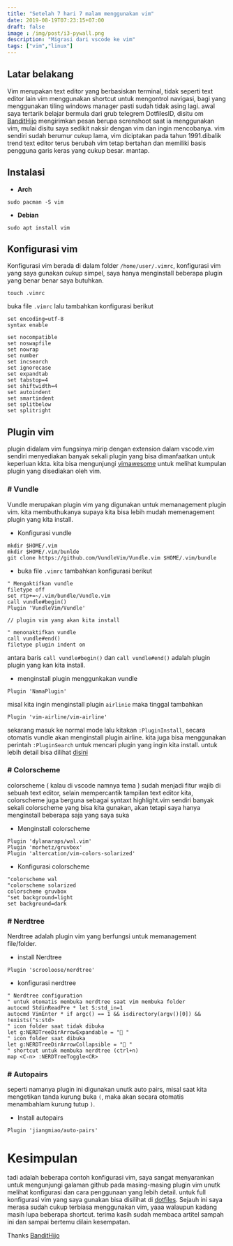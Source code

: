 ```yaml
---
title: "Setelah 7 hari 7 malam menggunakan vim"
date: 2019-08-19T07:23:15+07:00
draft: false
image : /img/post/i3-pywall.png
description: "Migrasi dari vscode ke vim"
tags: ["vim","linux"]
---
```


## Latar belakang
Vim merupakan text editor yang berbasiskan terminal, tidak seperti text editor lain vim menggunakan shortcut
untuk mengontrol navigasi, bagi yang menggunakan tiling windows manager pasti sudah tidak asing lagi.
awal saya tertarik belajar bermula dari grub telegrem DotfilesID, disitu om [BanditHijo](https://bandithijo.com) 
mengirimkan pesan berupa screnshoot saat ia menggunakan vim, mulai disitu saya sedikit naksir dengan vim dan 
ingin mencobanya. vim sendiri sudah berumur cukup lama, vim diciptakan pada tahun 1991.dibalik trend text editor
terus berubah vim tetap bertahan dan memiliki basis pengguna garis keras yang cukup besar. mantap.

## Instalasi

- **Arch**

```
sudo pacman -S vim
```

- **Debian**

```
sudo apt install vim
```

## Konfigurasi vim

Konfigurasi vim berada di dalam folder `/home/user/.vimrc`, konfigurasi vim yang saya gunakan cukup simpel,
saya hanya menginstall beberapa plugin yang benar benar saya butuhkan.
```
touch .vimrc
```
buka file `.vimrc` lalu tambahkan konfigurasi berikut

```
set encoding=utf-8
syntax enable

set nocompatible
set noswapfile
set nowrap
set number
set incsearch
set ignorecase
set expandtab
set tabstop=4
set shiftwidth=4
set autoindent
set smartindent
set splitbelow
set splitright
```

## Plugin vim

plugin didalam vim fungsinya mirip dengan extension dalam vscode.vim sendiri menyediakan banyak sekali plugin 
yang bisa dimanfaatkan untuk keperluan kkta. kita bisa mengunjungi [vimawesome](https://vimawesome.com) untuk melihat kumpulan plugin 
yang disediakan oleh vim.

### # Vundle

Vundle merupakan plugin vim yang digunakan untuk memanagement plugin vim. kita membuthukanya supaya kita 
bisa lebih mudah memenagement plugin yang kita install.
   
   - Konfigurasi vundle

```
mkdir $HOME/.vim
mkdir $HOME/.vim/bunlde
git clone https://github.com/VundleVim/Vundle.vim $HOME/.vim/bundle
```

   - buka file `.vimrc` tambahkan konfigurasi berikut

```
" Mengaktifkan vundle
filetype off
set rtp+=~/.vim/bundle/Vundle.vim
call vundle#begin()
Plugin 'VundleVim/Vundle'

// plugin vim yang akan kita install

" menonaktifkan vundle
call vundle#end()
filetype plugin indent on
```
antara baris `call vundle#begin()` dan `call vundle#end()` adalah plugin plugin yang kan kita install.

- menginstall plugin menggunkakan vundle

```
Plugin 'NamaPlugin'
```
misal kita ingin menginstall plugin `airlinie` maka tinggal tambahkan
```
Plugin 'vim-airline/vim-airline'
```
sekarang masuk ke normal mode lalu kitakan `:PluginInstall`, secara otomatis vundle akan menginstall plugin
airline. kita juga bisa menggunakan perintah `:PluginSearch` untuk mencari plugin yang ingin kita install.
untuk lebih detail bisa dilihat [disini](https://github.com/VundleVim/Vundle.vim)

### # Colorscheme

colorscheme ( kalau di vscode namnya tema ) sudah menjadi fitur wajib di sebuah text editor, selain
mempercantik tampilan text editor kita, colorscheme juga berguna sebagai syntaxt highlight.vim sendiri 
banyak sekali colorscheme yang bisa kita gunakan, akan tetapi saya hanya menginstall beberapa saja yang saya 
suka

- Menginstall colorscheme

```
Plugin 'dylanaraps/wal.vim'
Plugin 'morhetz/gruvbox'
Plugin 'altercation/vim-colors-solarized'
```

- Konfigurasi colorscheme

```
"colorscheme wal
"colorscheme solarized
colorscheme gruvbox
"set background=light
set background=dark
```

### # Nerdtree

Nerdtree adalah plugin vim yang  berfungsi untuk memanagement file/folder.

- install Nerdtree

```
Plugin 'scrooloose/nerdtree'
```

- konfigurasi nerdtree

```
" Nerdtree configuration
" untuk otomatis membuka nerdtree saat vim membuka folder
autocmd StdinReadPre * let S:std_in=1
autocmd VimEnter * if argc() == 1 && isdirectory(argv()[0]) && !exists("s:std>
" icon folder saat tidak dibuka
let g:NERDTreeDirArrowExpandable = " "
" icon folder saat dibuka
let g:NERDTreeDirArrowCollapsible = " "
" shortcut untuk membuka nerdtree (ctrl+n)
map <C-n> :NERDTreeToggle<CR>
```


### # Autopairs

seperti namanya plugin ini digunakan unutk auto pairs, misal saat kita mengetikan tanda kurung buka `(`, maka akan secara otomatis
menambahlam kurung tutup `)`.

- Install autopairs

```
Plugin 'jiangmiao/auto-pairs'
```

# Kesimpulan

tadi adalah beberapa contoh konfigurasi vim, saya sangat menyarankan untuk mengunjungi galaman github pada
masing-masing plugin vim unutk melihat konfigurasi dan cara penggunaan yang lebih detail.
untuk full konfigurasi vim yang saya gunakan bisa disilihat di [dotfiles](https://github.com/galihx11/dotfiles).
Sejauh ini saya merasa sudah cukup terbiasa menggunakan vim, yaaa walaupun kadang masih lupa beberapa shortcut.
terima kasih sudah membaca artitel sampah ini dan sampai bertemu dilain kesempatan.

<div class="no-border">
Thanks <a href="https://bandithijo.com">BanditHijo</a>
</div>
